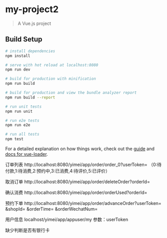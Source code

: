 # my-project2

> A Vue.js project

## Build Setup

``` bash
# install dependencies
npm install

# serve with hot reload at localhost:8080
npm run dev

# build for production with minification
npm run build

# build for production and view the bundle analyzer report
npm run build --report

# run unit tests
npm run unit

# run e2e tests
npm run e2e

# run all tests
npm test
```

For a detailed explanation on how things work, check out the [guide](http://vuejs-templates.github.io/webpack/) and [docs for vue-loader](http://vuejs.github.io/vue-loader).

订单列表
http://localhost:8080/yimei/app/order/order_0?userToken=    （0:待付款,1:待消费,2:预约中,3:已消费,4:待评价,5:已评价）

取消订单
http://localhost:8080/yimei/app/order/deleteOrder?orderId=

确认消费
http://localhost:8080/yimei/app/order/orderUsed?orderId=

预约下单
http://localhost:8080/yimei/app/order/advanceOrder?userToken= &shopId= &orderTime= &orderWechatNum=

用户信息
localhost/yimei/app/appuser/my 参数：userToken

缺少判断是否有银行卡